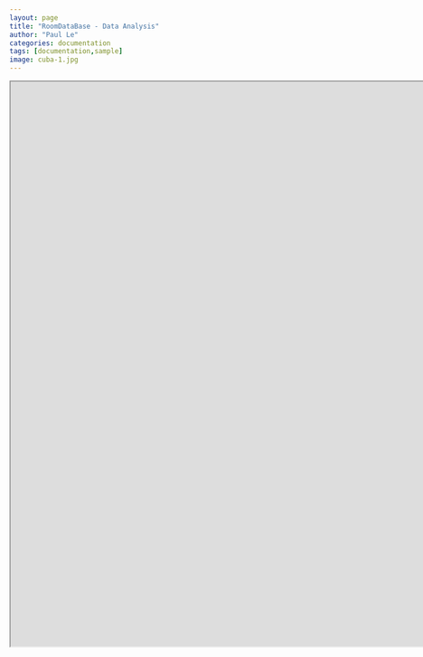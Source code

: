 ```yaml
---
layout: page
title: "RoomDataBase - Data Analysis"
author: "Paul Le"
categories: documentation
tags: [documentation,sample]
image: cuba-1.jpg
---
```



<iframe src="https://app.powerbi.com/view?r=eyJrIjoiNjA3MjU0YTQtZDRmNi00YmQ2LThlYzktNDdlMDJmNTk0NjRjIiwidCI6IjZlY2FkODZiLWUwYjktNDFjNi1iMjcyLTU1MmZlMDJkMmUxMSIsImMiOjl9&pageName=ReportSection27dc61714dd3633a5c09" width="2000" height="1000"></iframe>
